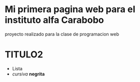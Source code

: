 # Mi primera pagina web para el instituto alfa Carabobo 

<!-- No olvides comenzar por mayusculas -->
proyecto realizado para la clase de programacion web

<!-- Deja un espacio -->
# TITULO2


- Lista
- *cursiva* **negrita**